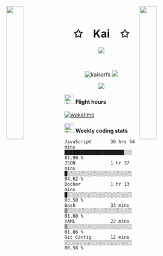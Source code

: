 <img align="left" src="https://user-images.githubusercontent.com/65187002/144930161-2f783401-8d27-4fdf-a2f7-cc0ba32f1f1f.gif" width="30%" style="display:inline;"><img align="right" src="https://user-images.githubusercontent.com/65187002/144930161-2f783401-8d27-4fdf-a2f7-cc0ba32f1f1f.gif" width="30%" style="display:inline;">
<br>
<p align="center">
    <h1 align="center">✩&emsp;Kai&emsp;✩</h1>
</p>
<p align="center">
    <img src="https://readme-typing-svg.herokuapp.com/?lines=Yoooooooooooooooo;Welcome+to+my+profile!;Have+a+look+around!&font=Fira%20Code&color=%23D62F79&center=true&width=280&height=50">
</p>
<br>
<p align="center">
    <img src="https://komarev.com/ghpvc/?username=kaisarfs&label=Profile%20views&color=2e2e2e&style=flat" alt="kaisarfs" />
    <a href="https://instagram.com/kaisarfs" target="_blank"> 
        <img src="https://img.shields.io/badge/Instagram-%23353a3b.svg?logo=Instagram&logoColor=white" />
    </a>
<p align="center">
    <img src="https://github-readme-streak-stats.herokuapp.com?user=KaisarFS&theme=black-ice&date_format=M%20j%5B%2C%20Y%5D">
</p>

<img src="https://raw.githubusercontent.com/Tarikul-Islam-Anik/Animated-Fluent-Emojis/master/Emojis/Travel%20and%20places/Airplane%20Departure.png" alt="Airplane Departure" width="25" height="25" /> **Flight hours**
<br>
<br>
[![wakatime](https://wakatime.com/badge/user/b847b213-1e14-4059-a6ff-19351e88114a.svg)](https://wakatime.com/@b847b213-1e14-4059-a6ff-19351e88114a)

<img src="https://raw.githubusercontent.com/Tarikul-Islam-Anik/Animated-Fluent-Emojis/master/Emojis/Travel%20and%20places/Five%20O%E2%80%99Clock.png" alt="Five O’Clock" width="25" height="25" /> **Weekly coding stats**
<!--START_SECTION:waka-->

```text
JavaScript       30 hrs 54 mins  ██████████████████████░░░   87.90 %
JSON             1 hr 37 mins    █░░░░░░░░░░░░░░░░░░░░░░░░   04.62 %
Docker           1 hr 13 mins    █░░░░░░░░░░░░░░░░░░░░░░░░   03.50 %
Bash             33 mins         ▒░░░░░░░░░░░░░░░░░░░░░░░░   01.60 %
YAML             22 mins         ▒░░░░░░░░░░░░░░░░░░░░░░░░   01.06 %
Git Config       12 mins         ░░░░░░░░░░░░░░░░░░░░░░░░░   00.58 %
```

<!--END_SECTION:waka-->
